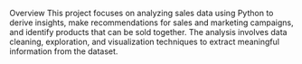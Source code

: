 Overview
This project focuses on analyzing sales data using Python to derive insights, make recommendations for sales and marketing campaigns, and identify products that can be sold together. The analysis involves data cleaning, exploration, and visualization techniques to extract meaningful information from the dataset.



